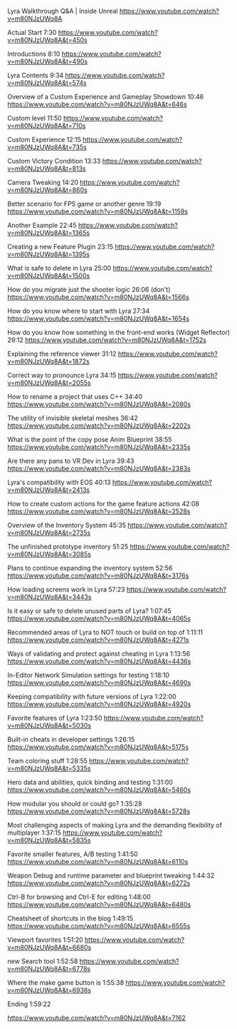 Lyra Walkthrough Q&A | Inside Unreal
https://www.youtube.com/watch?v=m80NJzUWq8A

Actual Start 7:30
https://www.youtube.com/watch?v=m80NJzUWq8A&t=450s

Introductions 8:10
https://www.youtube.com/watch?v=m80NJzUWq8A&t=490s

Lyra Contents 9:34
https://www.youtube.com/watch?v=m80NJzUWq8A&t=574s

Overview of a Custom Experience and Gameplay Showdown 10:46
https://www.youtube.com/watch?v=m80NJzUWq8A&t=646s

Custom level 11:50
https://www.youtube.com/watch?v=m80NJzUWq8A&t=710s

Custom Experience 12:15
https://www.youtube.com/watch?v=m80NJzUWq8A&t=735s

Custom Victory Condition 13:33
https://www.youtube.com/watch?v=m80NJzUWq8A&t=813s

Camera Tweaking 14:20
https://www.youtube.com/watch?v=m80NJzUWq8A&t=860s

Better scenario for FPS game or another genre 19:19
https://www.youtube.com/watch?v=m80NJzUWq8A&t=1159s

Another Example 22:45
https://www.youtube.com/watch?v=m80NJzUWq8A&t=1365s

Creating a new Feature Plugin 23:15
https://www.youtube.com/watch?v=m80NJzUWq8A&t=1395s

What is safe to delete in Lyra 25:00
https://www.youtube.com/watch?v=m80NJzUWq8A&t=1500s

How do you migrate just the shooter logic 26:06 (don't)
https://www.youtube.com/watch?v=m80NJzUWq8A&t=1566s

How do you know where to start with Lyra 27:34
https://www.youtube.com/watch?v=m80NJzUWq8A&t=1654s

How do you know how something in the front-end works (Widget Reflector) 29:12
https://www.youtube.com/watch?v=m80NJzUWq8A&t=1752s

Explaining the reference viewer 31:12
https://www.youtube.com/watch?v=m80NJzUWq8A&t=1872s

Correct way to pronounce Lyra 34:15
https://www.youtube.com/watch?v=m80NJzUWq8A&t=2055s

How to rename a project that uses C++ 34:40
https://www.youtube.com/watch?v=m80NJzUWq8A&t=2080s

The utility of invisible skeletal meshes 36:42
https://www.youtube.com/watch?v=m80NJzUWq8A&t=2202s

What is the point of the copy pose Anim Blueprint 38:55
https://www.youtube.com/watch?v=m80NJzUWq8A&t=2335s

Are there any pans to VR Dev in Lyra 39:43
https://www.youtube.com/watch?v=m80NJzUWq8A&t=2383s

Lyra's compatibility with EOS 40:13
https://www.youtube.com/watch?v=m80NJzUWq8A&t=2413s

How to create custom actions for the game feature actions 42:08
https://www.youtube.com/watch?v=m80NJzUWq8A&t=2528s

Overview of the Inventory System 45:35
https://www.youtube.com/watch?v=m80NJzUWq8A&t=2735s

The unfinished prototype inventory 51:25
https://www.youtube.com/watch?v=m80NJzUWq8A&t=3085s

Plans to continue expanding the inventory system 52:56
https://www.youtube.com/watch?v=m80NJzUWq8A&t=3176s

How loading screens work in Lyra 57:23
https://www.youtube.com/watch?v=m80NJzUWq8A&t=3443s

Is it easy or safe to delete unused parts of Lyra? 1:07:45
https://www.youtube.com/watch?v=m80NJzUWq8A&t=4065s

Recommended areas of Lyra to NOT touch or build on top of 1:11:11
https://www.youtube.com/watch?v=m80NJzUWq8A&t=4271s

Ways of validating and protect against cheating in Lyra 1:13:56
https://www.youtube.com/watch?v=m80NJzUWq8A&t=4436s

In-Editor Network Simulation settings for testing 1:18:10
https://www.youtube.com/watch?v=m80NJzUWq8A&t=4690s

Keeping compatibility with future versions of Lyra 1:22:00
https://www.youtube.com/watch?v=m80NJzUWq8A&t=4920s

Favorite features of Lyra 1:23:50
https://www.youtube.com/watch?v=m80NJzUWq8A&t=5030s

Built-in cheats in developer settings 1:26:15
https://www.youtube.com/watch?v=m80NJzUWq8A&t=5175s

Team coloring stuff 1:28:55
https://www.youtube.com/watch?v=m80NJzUWq8A&t=5335s

Hero data and abilities, quick binding and testing 1:31:00
https://www.youtube.com/watch?v=m80NJzUWq8A&t=5460s

How modular you should or could go? 1:35:28
https://www.youtube.com/watch?v=m80NJzUWq8A&t=5728s

Most challenging aspects of making Lyra and the demanding flexibility of multiplayer 1:37:15
https://www.youtube.com/watch?v=m80NJzUWq8A&t=5835s

Favorite smaller features, A/B testing 1:41:50
https://www.youtube.com/watch?v=m80NJzUWq8A&t=6110s

Weapon Debug and runtime parameter and blueprint tweaking 1:44:32
https://www.youtube.com/watch?v=m80NJzUWq8A&t=6272s

Ctrl-B for browsing and Ctrl-E for editing 1:48:00
https://www.youtube.com/watch?v=m80NJzUWq8A&t=6480s

Cheatsheet of shortcuts in the blog 1:49:15
https://www.youtube.com/watch?v=m80NJzUWq8A&t=6555s

Viewport favorites 1:51:20
https://www.youtube.com/watch?v=m80NJzUWq8A&t=6680s

new Search tool 1:52:58
https://www.youtube.com/watch?v=m80NJzUWq8A&t=6778s

Where the make game button is 1:55:38
https://www.youtube.com/watch?v=m80NJzUWq8A&t=6938s

Ending 1:59:22

https://www.youtube.com/watch?v=m80NJzUWq8A&t=7162
